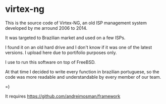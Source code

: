 # virtex-ng

This is the source code of Virtex-NG, an old ISP management system developed by me arround 2006 to 2014.

It was targeted to Brazilian market and used on a few ISPs.

I found it on an old hard drive and I don't know if it was one of the latest versions. I upload here due to portifolio purposes only.

I use to run this software on top of FreeBSD.

At that time I decided to write every function in brazilian portuguese, so the code was more readable and understandable by every member of our team.

=)

It requires https://github.com/andreimosman/framework


